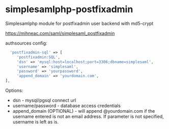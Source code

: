 # simplesamlphp-postfixadmin
Simplesamlphp module for postfixadmin user backend with md5-crypt

https://mihneac.com/saml/simplesaml_postfixadmin


authsources config:
```php
  'postfixadmin-sql' => [
     'postfixadmin:SQL',
     'dsn' => 'mysql:host=localhost;port=3306;dbname=simplesaml',     
     'username' => 'simplesaml',     
     'password' => 'yourpassword',    
     'append_domain' => 'yourdomain.com',    
],
```
Options:

 * dsn - mysql/pgsql connect url
 * username/password - database access credentials
 * append_domain (OPTIONAL) - will append @yourdomain.com if the username entered is not an email address. If parameter is not specified, username is left as is.
